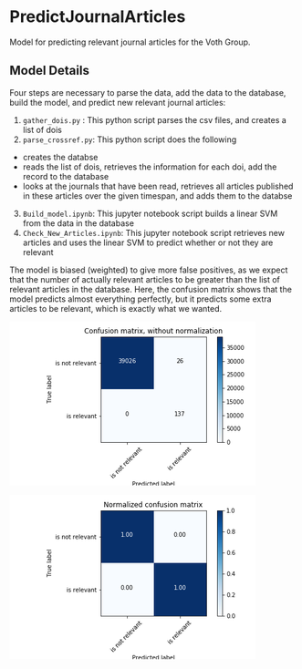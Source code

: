 # PredictJournalArticles
Model for predicting relevant journal articles for the Voth Group.

## Model Details

Four steps are necessary to parse the data, add the data to the database, build the model, and predict new relevant journal articles:

1. `gather_dois.py` : This python script parses the csv files, and creates a list of dois
2. `parse_crossref.py`: This python script does the following
 * creates the databse
 * reads the list of dois, retrieves the information for each doi, add the record to the database
 * looks at the journals that have been read, retrieves all articles published in these articles over the given timespan, and adds them to the databse
3. `Build_model.ipynb`: This jupyter notebook script builds a linear SVM from the data in the database
4. `Check_New_Articles.ipynb`: This jupyter notebook script retrieves new articles and uses the linear SVM to predict whether or not they are relevant

The model is biased (weighted) to give more false positives, as we expect that the number of actually relevant articles to be greater than the list of relevant articles in the database. Here, the confusion matrix shows that the model predicts almost everything perfectly, but it predicts some extra articles to be relevant, which is exactly what we wanted. 

![alt text][conf_mat]

[conf_mat]: https://github.com/mocohen/PredictJournalArticles/blob/master/confusion_matrix.png "Confusion Matrix"



![alt text][norm_conf_mat]

[norm_conf_mat]: https://github.com/mocohen/PredictJournalArticles/blob/master/normalized_confusion_matrix.png "Normalized Confusion Matrix"
